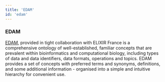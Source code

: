 ```yaml
---
title: 'EDAM'
id: 'edam'
---
```


### EDAM

[EDAM](http://edamontology.org), provided in tight collaboration with ELIXIR France is a comprehensive ontology of well-established, familiar concepts that are prevalent within bioinformatics and computational biology, including types of data and data identifiers, data formats, operations and topics. EDAM provides a set of concepts with preferred terms and synonyms, definitions, and some additional information - organised into a simple and intuitive hierarchy for convenient use.
